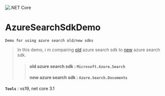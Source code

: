 ![.NET Core](https://github.com/aimenux/AzureSearchSdkDemo/workflows/.NET%20Core/badge.svg)
# AzureSearchSdkDemo
```
Demo for using azure search old/new sdks
```

> In this demo, i m comparing [old](https://docs.microsoft.com/en-us/azure/search/search-howto-dotnet-sdk) azure search sdk to [new](https://docs.microsoft.com/en-us/dotnet/api/overview/azure/search.documents-readme?view=azure-dotnet) azure search sdk.
>> #### old azure search sdk : `Microsoft.Azure.Search`
>> #### new azure search sdk : `Azure.Search.Documents`

**`Tools`** : vs19, net core 3.1
